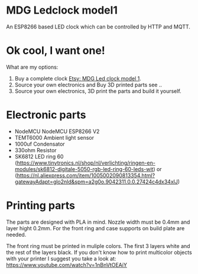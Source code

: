 # MDG Ledclock model1
An ESP8266 based LED clock which can be controlled by HTTP and MQTT. 

# Ok cool, I want one!
What are my options:

1. Buy a complete clock [Etsy: MDG Led clock model 1](https://www.etsy.com/nl/listing/986543633/mdg-led-klok-model-1?click_key=5fb5f2369c26019bcf23dcd2c4d61e6db163df13%3A986543633&click_sum=eb0c259e&ref=hp_opfy-5&frs=1).
2. Source your own electronics and Buy 3D printed parts see ..
3. Source your own electronics, 3D print the parts and build it yourself.


# Electronic parts
* NodeMCU NodeMCU ESP8266 V2
* TEMT6000 Ambient light sensor
* 1000uf Condensator
* 330ohm Resistor
* SK6812 LED ring 60 (https://www.tinytronics.nl/shop/nl/verlichting/ringen-en-modules/sk6812-digitale-5050-rgb-led-ring-60-leds-wit) or (https://nl.aliexpress.com/item/1005002090813354.html?gatewayAdapt=glo2nld&spm=a2g0o.9042311.0.0.27424c4dx34xlJ)

# Printing parts
The parts are designed with PLA in mind. Nozzle width must be 0.4mm and layer hight 0.2mm. For the front ring and case supports on build plate are needed.

The front ring must be printed in muliple colors. The first 3 layers white and the rest of the layers black. If you don't know how to print multicolor objects with your printer I suggest you take a look at: https://www.youtube.com/watch?v=1nBnVtOEAiY
